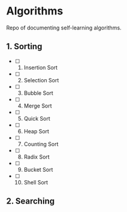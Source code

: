 # Algorithms
Repo of documenting self-learning algorithms. 

## 1. Sorting
- [ ] 1. Insertion Sort
- [ ] 2. Selection Sort
- [ ] 3. Bubble Sort
- [ ] 4. Merge Sort
- [ ] 5. Quick Sort
- [ ] 6. Heap Sort
- [ ] 7. Counting Sort
- [ ] 8. Radix Sort
- [ ] 9. Bucket Sort
- [ ] 10. Shell Sort

## 2. Searching
